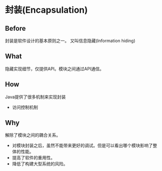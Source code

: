 # 封装(Encapsulation)

## Before
封装是软件设计的基本原则之一。
又叫信息隐藏(Information hiding)

## What
隐藏实现细节，仅提供API。模块之间通过API通信。

## How
Java提供了很多机制来实现封装
- 访问控制机制

## Why
解除了模块之间的耦合关系。
- 对模块封装之后，虽然不能带来更好的调试。但是可以看出哪个模块影响了整体的性能。
- 提高了软件的重用性。
- 降低了构建大型系统的风险。
